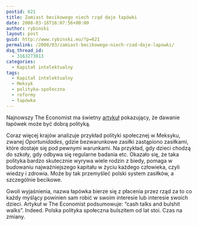 ```yaml
---
postid: 621
title: Zamiast becikowego niech rząd daje łapówki
date: 2008-03-16T16:07:56+00:00
author: rybinski
layout: post
guid: http://www.rybinski.eu/?p=621
permalink: /2008/03/zamiast-becikowego-niech-rzad-daje-lapowki/
dsq_thread_id:
  - 3163273813
categories:
  - Kapitał intelektualny
tags:
  - Kapitał intelektualny
  - Meksyk
  - polityka-społeczna
  - reformy
  - łapówka
---
```

Najnowszy The Economist ma świetny [artykuł](http://www.economist.com/finance/displaystory.cfm?story_id=10854937) pokazujący, że dawanie łapówek może być dobrą polityką.

Coraz więcej krajów analizuje przykład polityki społecznej w Meksyku, zwanej _Oportunidades_, gdzie bezwarunkowe zasiłki zastąpiono zasiłkami, które dostaje się pod pewnymi warunkami. Na przykład, gdy dzieci chodzą do szkoły, gdy odbywa się regularne badania etc. Okazało się, że taka polityka bardzo skutecznie wyrywa wiele rodzin z biedy, pomaga w budowaniu najważniejszego kapitału w życiu każdego człowieka, czyli wiedzy i zdrowia. Może by tak przemyśleć polski system zasiłków, a szczególnie becikowe.

Gwoli wyjaśnienia, nazwa łapówka bierze się z płacenia przez rząd za to co każdy myślący powinien sam robić w swoim interesie lub interesie swoich dzieci. Artykuł w The Economist podsumowuje: “cash talks and bulshit walks”. Indeed. Polska polityka społeczna bulszitem od lat stoi. Czas na zmiany.
